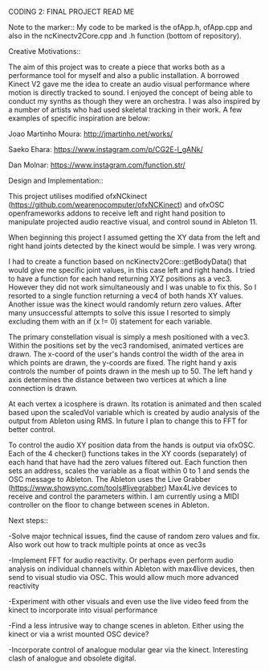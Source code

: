 CODING 2: FINAL PROJECT READ ME

Note to the marker::  My code to be marked is the ofApp.h, ofApp.cpp and also in the ncKinectv2Core.cpp and .h function (bottom of repository).


Creative Motivations::

The aim of this project was to create a piece that works both as a performance tool for myself and also a public installation. A borrowed Kinect V2 gave me the idea to create an audio visual performance where motion is directly tracked to sound. I enjoyed the concept of being able to conduct my synths as though they were an orchestra.  I was also inspired by a number of artists who had used skeletal tracking in their work. A few examples of specific inspiration are below:

Joao Martinho Moura: http://jmartinho.net/works/

Saeko Ehara: https://www.instagram.com/p/CG2E-l_gANk/

Dan Molnar: https://www.instagram.com/function.str/

Design and Implementation::

This project utilises modified ofxNCkinect (https://github.com/wearenocomputer/ofxNCKinect) and ofxOSC openframeworks addons to receive left and right hand position to manipulate projected audio reactive visual, and control sound in Ableton 11. 

When beginning this project I assumed getting the XY data from the left and right hand joints detected by the kinect would be simple. I was very wrong. 

I had to create a function based on ncKinectv2Core::getBodyData() that would give me specific joint values, in this case left and right hands. I tried to have a function for each hand returning XYZ positions as a vec3. However they did not work simultaneously and I was unable to fix this. So I resorted to a single function returning a vec4 of both hands XY values. Another issue was the kinect would randomly return zero values. After many unsuccessful attempts to solve this issue I resorted to simply excluding them with an if (x != 0) statement for each variable. 

The primary constellation visual is simply a mesh positioned with a vec3. Within the positions set by the vec3 randomised, animated vertices are drawn. The x-coord of the user's hands control the width of the area in which points are drawn, the y-coords are fixed. The right hand y axis controls the number of points drawn in the mesh up to 50. The left hand y axis determines the distance between two vertices at which a line connection is drawn.

At each vertex a icosphere is drawn. Its rotation is animated and then scaled based upon the scaledVol variable which is created by audio analysis of the output from Ableton using RMS. In future I plan to change this to FFT for better control. 

To control the audio XY position data from the hands is output via ofxOSC. Each of the 4 checker() functions takes in the XY coords (separately) of each hand that have had the zero values filtered out. Each function then sets an address, scales the variable as a float within 0 to 1 and sends the OSC message to Ableton. The Ableton uses the Live Grabber (https://www.showsync.com/tools#livegrabber) Max4Live devices to receive and control the parameters within.
I am currently using a MIDI controller on the floor to change between scenes in Ableton.


Next steps::

-Solve major technical issues, find the cause of random zero values and fix. Also work out how to track multiple points at once as vec3s

-Implement FFT for audio reactivity. Or perhaps even perform audio analysis on individual channels within Ableton with max4live devices, then send to visual studio via OSC. This would allow much more advanced reactivity

-Experiment with other visuals and even use the live video feed from the kinect to incorporate into visual performance

-Find a less intrusive way to change scenes in ableton. Either using the kinect or via a wrist mounted OSC device?

-Incorporate control of analogue modular gear via the kinect. Interesting clash of analogue and obsolete digital.

